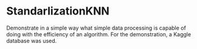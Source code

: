 # StandarlizationKNN
Demonstrate in a simple way what simple data processing is capable of doing with the efficiency of an algorithm. 
For the demonstration, a Kaggle database was used.
